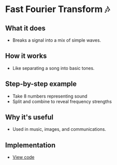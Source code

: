# Fast Fourier Transform 🎶

## What it does
- Breaks a signal into a mix of simple waves.

## How it works
- Like separating a song into basic tones.

## Step-by-step example
- Take 8 numbers representing sound
- Split and combine to reveal frequency strengths

## Why it's useful
- Used in music, images, and communications.

## Implementation
- [View code](../algorithms/fast_fourier_transform.py)
